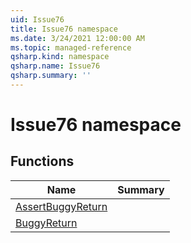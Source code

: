 ```yaml
---
uid: Issue76
title: Issue76 namespace
ms.date: 3/24/2021 12:00:00 AM
ms.topic: managed-reference
qsharp.kind: namespace
qsharp.name: Issue76
qsharp.summary: ''
---
```


# Issue76 namespace




<!-- summaries -->


## Functions

| Name | Summary |
|------|---------|
|[AssertBuggyReturn](xref:Issue76.AssertBuggyReturn) |
|[BuggyReturn](xref:Issue76.BuggyReturn) |

<!-- /summaries -->
